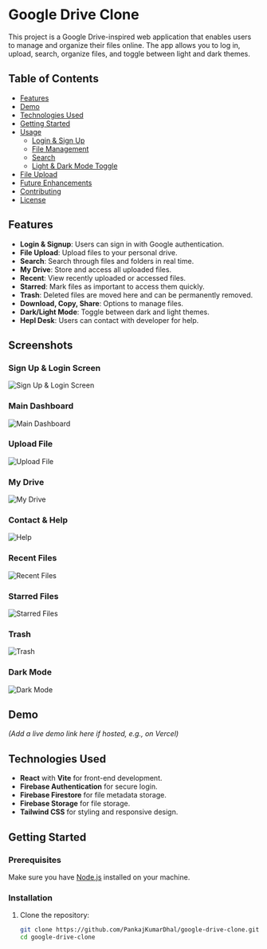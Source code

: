 # Google Drive Clone

This project is a Google Drive-inspired web application that enables users to manage and organize their files online. The app allows you to log in, upload, search, organize files, and toggle between light and dark themes.

## Table of Contents

- [Features](#features)
- [Demo](#demo)
- [Technologies Used](#technologies-used)
- [Getting Started](#getting-started)
- [Usage](#usage)
  - [Login & Sign Up](#login--sign-up)
  - [File Management](#file-management)
  - [Search](#search)
  - [Light & Dark Mode Toggle](#light--dark-mode-toggle)
- [File Upload](#file-upload)
- [Future Enhancements](#future-enhancements)
- [Contributing](#contributing)
- [License](#license)

## Features

- **Login & Signup**: Users can sign in with Google authentication.
- **File Upload**: Upload files to your personal drive.
- **Search**: Search through files and folders in real time.
- **My Drive**: Store and access all uploaded files.
- **Recent**: View recently uploaded or accessed files.
- **Starred**: Mark files as important to access them quickly.
- **Trash**: Deleted files are moved here and can be permanently removed.
- **Download, Copy, Share**: Options to manage files.
- **Dark/Light Mode**: Toggle between dark and light themes.
- **Hepl Desk**: Users can contact with developer for help.

## Screenshots

### Sign Up & Login Screen
![Sign Up & Login Screen](src/img/login.png)

### Main Dashboard
![Main Dashboard](src/img/Screenshot%202024-11-01%20160224.png)

### Upload File
![Upload File](src/img/uploadfile.png)

### My Drive
![My Drive](src/img/myDrive.png)

### Contact & Help
![Help](src/img/help.png)

### Recent Files
![Recent Files](src/img/recent.png)

### Starred Files
![Starred Files](src/img/star.png)

### Trash
![Trash](src/img/trash.png)

### Dark Mode
![Dark Mode](src/img/dark.png)
  
## Demo

*(Add a live demo link here if hosted, e.g., on Vercel)*

## Technologies Used

- **React** with **Vite** for front-end development.
- **Firebase Authentication** for secure login.
- **Firebase Firestore** for file metadata storage.
- **Firebase Storage** for file storage.
- **Tailwind CSS** for styling and responsive design.

## Getting Started

### Prerequisites

Make sure you have [Node.js](https://nodejs.org/) installed on your machine.

### Installation

1. Clone the repository:

   ```bash
   git clone https://github.com/PankajKumarDhal/google-drive-clone.git
   cd google-drive-clone
   
